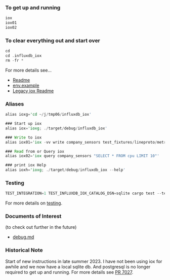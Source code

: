 
### To get up and running

```rust
iox
iox01
iox02
```

### To clear everything out and start over

```rust
cd
cd .influxdb_iox
rm -fr *
```

For more details see...
* [Readme](https://github.com/influxdata/influxdb_iox#write-and-read-data)
* [env.example](https://github.com/influxdata/influxdb_iox/blob/main/docs/env.example)
* [Legacy iox Readme](https://github.com/stormasm/ioxnotes/blob/main/legacy-Readme.md)

### Aliases

```rust
alias ioxg='cd ~/j/tmp06/influxdb_iox'

### Start up iox
alias iox='ioxg; ./target/debug/influxdb_iox'

### Write to iox
alias iox01='iox -vv write company_sensors test_fixtures/lineproto/metrics.lp --host http://localhost:8080'

### Read from or Query iox
alias iox02='iox query company_sensors "SELECT * FROM cpu LIMIT 10"'

### print iox Help
alias ioxh='ioxg; ./target/debug/influxdb_iox --help'
```

### Testing

```rust
TEST_INTEGRATION=1 TEST_INFLUXDB_IOX_CATALOG_DSN=sqlite cargo test --test end_to_end
```

For more details on [testing](https://github.com/influxdata/influxdb_iox/blob/main/docs/testing.md).

### Documents of Interest

(to check out further in the future)

* [debug.md](https://github.com/influxdata/influxdb_iox/blob/main/docs/debug.md)

### Historical Note

Start of new instructions in late summer 2023.  I have not been using iox for awhile and we now have a local sqlite db. And postgresql is no longer required to get up and running.  For more details see [PR 7027](https://github.com/influxdata/influxdb_iox/pull/7027).
